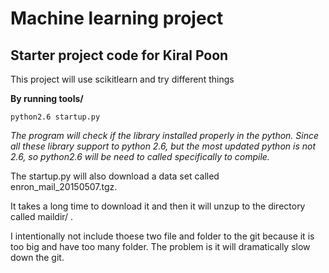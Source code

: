 Machine learning project
=========================
Starter project code for Kiral Poon
------------------------------------
This project will use scikitlearn and try different things

**By running tools/**

	python2.6 startup.py

*The program will check if the library installed properly in the python. Since all these library support to python 2.6, but the most updated python is not 2.6, so python2.6 will be need to called specifically to compile.*

The startup.py will also download a data set called enron_mail_20150507.tgz.

It takes a long time to download it and then it will unzup to the directory called maildir/ . 

I intentionally not include thoese two file and folder to the git because it is too big and have too many folder.
The problem is it will dramatically slow down the git. 